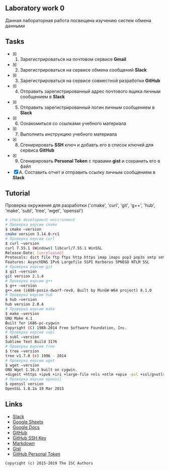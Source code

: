 ## Laboratory work 0

Данная лабораторная работа посвещена изучению систем обмена данными

## Tasks

- [x] 1. Зарегистрироваться на почтовом сервисе **Gmail**
- [x] 2. Зарегистрироваться на сервисе обмена сообщений **Slack**
- [x] 3. Зарегистрироваться на сервисе совместной разработки **GitHub**
- [x] 4. Отправить зарегистрированный адрес почтового ящика личным сообщением в **Slack**
- [x] 5. Отправить зарегистрированный логин личным сообщением в **Slack**
- [x] 6. Ознакомиться со ссылками учебного материала
- [x] 7. Выполнить инструкцию учебного материала
- [x] 8. Сгенирировать **SSH** ключ и добавть его в список ключей для сервиса **GitHub**
- [x] 9. Сгенирировать **Personal Token** с правами **gist** и сохранить его в файл
- [x] A. Составить отчет и отправить ссылку личным сообщением в **Slack**

## Tutorial
Проверка окружения для разработки ('cmake', 'curl', 'git', 'g++', 'hub', 'make', 'subl', 'tree', 'wget', 'openssl')

```sh
# check development environment
# Проверка версии cmake
$ cmake —version
cmake version 3.14.0-rc1
# Проверка версии curl
$ curl —version
curl 7.55.1 (Windows) libcurl/7.55.1 WinSSL
Release-Date: [unreleased]
Protocols: dict file ftp ftps http https imap imaps pop3 pop3s smtp smtps telnet tftp
Features: AsynchDNS IPv6 Largefile SSPI Kerberos SPNEGO NTLM SSL
# Проверка версии git
$ git —version
git version 2.1.4
# Проверка версии g++
$ g++ —version
g++.exe (i686-posix-dwarf-rev0, Built by MinGW-W64 project) 8.1.0
# Проверка версии hub
$ hub —version
hub version 2.8.4
# Проверка версии make
$ make —version
GNU Make 4.1
Built for i686-pc-cygwin
Copyright (C) 1988-2014 Free Software Foundation, Inc.
# Проверка версии subl
$ subl —version
Sublime Text Build 3176
# Проверка версии tree
$ tree —version
tree v1.7.0 (c) 1996 - 2014
# Проверка версии wget
$ wget —version
GNU Wget 1.16.3 built on cygwin.
+digest +https +ipv6 +iri +large-file +nls +ntlm +opie -psl +ssl/gnutls
# Проверка версии openssl
$ openssl version
OpenSSL 1.0.2a 19 Mar 2015
```

## Links

- [Slack](https://slack.com)
- [Google Sheets](https://www.google.ru/intl/ru/sheets/about/)
- [Google Docs](https://www.google.ru/intl/ru/docs/about/)
- [GitHub](https://github.com)
- [GitHub SSH Key](https://help.github.com/articles/generating-a-new-ssh-key-and-adding-it-to-the-ssh-agent/)
- [Markdown](https://stackedit.io)
- [Gist](https://gist.github.com)
- [GitHub Personal Token](https://github.com/settings/tokens/new)


```
Copyright (c) 2015-2019 The ISC Authors
```
